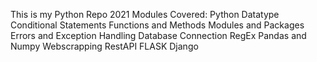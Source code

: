 This is my Python Repo 2021
Modules Covered:
Python Datatype
Conditional Statements
Functions and Methods
Modules and Packages
Errors and Exception Handling
Database Connection
RegEx
Pandas and Numpy
Webscrapping
RestAPI
FLASK
Django
